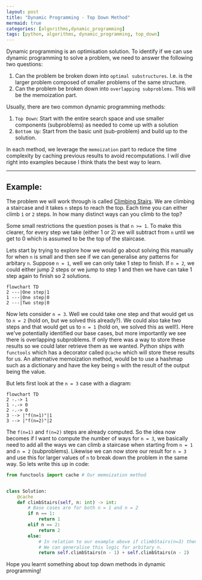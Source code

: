 ```yaml
---
layout: post
title: "Dynamic Programming - Top Down Method"
mermaid: true
categories: [algorithms,dynamic_programming]
tags: [python, algorithms, dynamic_programming, top_down]
---
```


Dynamic programming is an optimisation solution. To identify if we can use dynamic programming to solve a problem, we need to answer the following two questions:

1. Can the problem be broken down into `optimal substructures`. I.e. is the larger problem composed of smaller problems of the same structure.
2. Can the problem be broken down into `overlapping subproblems`. This will be the memoization part.

Usually, there are two common dynamic programming methods:

1. `Top Down`: Start with the entire search space and use smaller components (subproblems) as needed to come up with a solution
2. `Bottom Up`: Start from the basic unit (sub-problem) and build up to the solution.

In each method, we leverage the `memoization` part to reduce the time complexity by caching previous results to avoid recomputations. I will dive right into examples because I think thats the best way to learn.

---

## Example: 

The problem we will work through is called [Climbing Stairs](https://leetcode.com/problems/climbing-stairs/). We are climbing a staircase and it takes `n` steps to reach the top. Each time you can either climb `1` or `2` steps. In how many distinct ways can you climb to the top?

Some small restrictions the question poses is that `n >= 1`. To make this clearer, for every step we take (either 1 or 2) we will subtract from `n` until we get to 0 which is assumed to be the top of the staircase.

Lets start by trying to explore how we would go about solving this manually for when `n` is small and then see if we can generalise any patterns for arbitary `n`. Suppose `n = 1`, well we can only take 1 step to finish. If `n = 2`, we could either jump 2 steps or we jump to step 1 and then we have can take 1 step again to finish so 2 solutions. 

```mermaid
flowchart TD
2 ---|One step|1 
1 ---|One step|0
2 ---|Two step|0
```


Now lets consider `n = 3`. Well we could take one step and that would get us to `n = 2` (hold on, but we solved this already?). We could also take two steps and that would get us to `n = 1` (hold on, we solved this as well!). Here we've potentially identified our base cases, but more importantly we see there is overlapping subproblems. If only there was a way to store these results so we could later retrieve them as we wanted. Python ships with `functools` which has a decorator called `@cache` which will store these results for us. An alternative memoization method, would be to use a hashmap such as a dictionary and have the key being `n` with the result of the output being the value.

But lets first look at the `n = 3` case with a diagram:


```mermaid
flowchart TD
2 -.-> 1 
1 -.-> 0
2 -.-> 0
3 --> |"f(n=1)"|1
3 --> |"f(n=2)"|2
```

The `f(n=1)` and `f(n=2)` steps are already computed. So the idea now becomes if I want to compute the number of ways for `n = 3`, we basically need to add all the ways we can climb a staircase when starting from `n = 1` and `n = 2` (subproblems). Likewise we can now store our result for `n = 3` and use this for larger values of `n` to break down the problem in the same way. So lets write this up in code:

```python
from functools import cache # Our memoization method


class Solution:
    @cache
    def climbStairs(self, n: int) -> int:
        # Base cases are for both n = 1 and n = 2
        if n == 1:
            return 1
        elif n == 2:
            return 2
        else:
            # In relation to our example above if climbStairs(n=3) then thats equal to the subproblems climbStairs(n = 2) + climbStairs(n = 1)
            # We can generalise this logic for arbitary n.
            return self.climbStairs(n - 1) + self.climbStairs(n - 2)
```


Hope you learnt something about top down methods in dynamic programming!